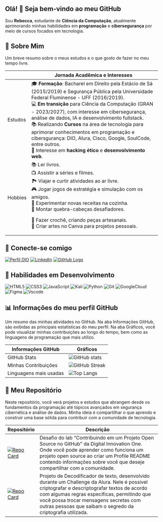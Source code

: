 ## Olá! 👋 Seja bem-vindo ao meu GitHub
Sou **Rebecca**, estudante de **Ciência da Computação**, atualmente aprimorando minhas habilidades em **programação** e **cibersegurança** por meio de cursos focados em tecnologia. 
 
## 👀 Sobre Mim 
Um breve resumo sobre o meus estudos e o que gosto de fazer no meu tempo livre.

|| Jornada  Acadêmica e Interesses|
|-------------------------|--------------------------|
| Estudos |🎓 **Formação**: Bacharel em Direito pela Estácio de Sá (2015/2019) e Segurança Pública pela Universidade Federal Fluminense - UFF (2016/2019).</br> 💻 **Em transição** para Ciência da Computação (GRAN - 2023/2027), com interesse em cibersegurança, análise de dados, IA e desenvolvimento fullstack. </br>📚 Realizando **Cursos** na área de tecnologia para aprimorar conhecimentos em programação e cibersgurança: DIO, Alura, Cisco, Google, SoulCode, entre outros.  <br>🔐 Interesse em **hacking ético** e **desenvolvimento web**. |
| Hobbies| 📚 Ler livros. <br>📺 Assistir a séries e filmes.<br>🏞️ Viajar e curtir atividades ao ar livre.<br>🎮 Jogar jogos de estratégia e simulação com os amigos.<br>🍳 Experimentar novas receitas na cozinha.<br>🧩 Montar quebra-cabeças desafiadores.<p>🧶 Fazer crochê, criando peças artesanais.<br>🎨 Criar artes no Canva para projetos pessoais.|.

## 💬 Conecte-se comigo
[![Perfil DIO](https://img.shields.io/badge/-Meu%20Perfil%20na%20DIO-000?style=for-the-badge)](https://www.dio.me/users/rebeccabmello)
[![LinkedIn](https://img.shields.io/badge/LinkedIn-000?style=for-the-badge&logo=LinkedIn&logoColor=turquoise)](https://www.linkedin.com/in/rebeccabmello)
[![GitHub Logo](https://img.shields.io/badge/GitHub-%23121011.svg?style=for-the-badge&logo=GitHub&logoColor=white)](https://github.com/Rbkmello)

## 🧠 Habilidades em Desenvolvimento

![HTML5](https://img.shields.io/badge/HTML-000?style=for-the-badge&logo=html5&logoColor=30A3DC)
![CSS3](https://img.shields.io/badge/CSS3-000?style=for-the-badge&logo=css3&logoColor=E94D5F)
![JavaScript](https://img.shields.io/badge/JavaScript-000?style=for-the-badge&logo=javascript&logoColor=yellow)
![Kali](https://img.shields.io/badge/Kali-000?style=for-the-badge&logo=kalilinux&logoColor=white)
![Python](https://img.shields.io/badge/python-000?style=for-the-badge&logo=python&logoColor=ffdd54)
![Git](https://img.shields.io/badge/Git-000?style=for-the-badge&logo=git&logoColor=E94D5F)
![GoogleCloud](https://img.shields.io/badge/GoogleCloud-000.svg?style=for-the-badge&logo=google-cloud&logoColor=white)
![Figma](https://img.shields.io/badge/Figma-000?style=for-the-badge&logo=figma&logoColor=figma)
![Vscode](https://img.shields.io/badge/Vscode-000?style=for-the-badge&logo=visual-studio-code&logoColor=white)

## 📊 Informações do meu perfil GitHub
Um resumo das minhas atividades no GitHub. Na aba Informações GitHub, são exibidas as principais estatísticas do meu perfil. Na aba Gráficos, você pode visualizar minhas contribuições ao longo do tempo, bem como as linguagens de programação que mais utilizo.

|Informações GitHub | Gráficos
|--------------------------|--------------------------|
| GitHub Stats | ![GitHub stats](https://github-readme-stats.vercel.app/api?username=Rbkmello&theme=ambient_gradient&show_icons=true&hide_title=true&card_width=468px&card_height=80px) |
| Minhas Contribuições | ![GitHub Streak](https://streak-stats.demolab.com?user=Rbkmello&theme=ambient-gradient&hide_border=true&card_width=468px&card_height=80px) |
| Linguagens mais usadas | ![Top Langs](https://github-readme-stats.vercel.app/api/top-langs/?username=Rbkmello&theme=ambient_gradient&hide_border=true&card_width=468px&hide_title=true&layout=compact)|


## 📂 Meu Repositório

Neste repositório, você verá projetos e estudos que abrangem desde os fundamentos da programação até tópicos avançados em segurança cibernética e análise de dados. Minha ideia é compartilhar o que aprendo e construir uma base sólida para contribuir com a comunidade de tecnologia.

Repositório | Descrição |
|---|---|
[![Repo Card](https://github-readme-stats.vercel.app/api/pin/?username=Rbkmello&repo=dio-lab-open-source&theme=ambient_gradient&hide_border=true&show_icons=true&icon_color=fff&title_color=fff&card_width=438px)](https://github.com/Rbkmello/dio-lab-open-source) | Desafio do lab "Contribuindo em um Projeto Open Source no GitHub" da Digital Innovation One. Onde você pode aprender como funciona um projeto open source ao criar um Profile README contendo informações sobre você que deseje compartilhar com a comunidade.|
[![Repo Card](https://github-readme-stats.vercel.app/api/pin/?username=Rbkmello&repo=decodificador-de-texto-desafio-alura&theme=ambient_gradient&hide_border=true&show_icons=true&icon_color=fff&title_color=fff&text_color=FFF&card_width=438px)](https://github.com/Rbkmello/decodificador-de-texto-desafio-alura)| Projeto de Decodificador de texto, desenvolvido durante um Challenge da Alura. Nele é possivel criptografar e descriptografar textos de acordo com algumas regras específicas, permitindo que você possa trocar mensagens secretas com outras pessoas que saibam o segredo da criptografia utilizada.|




